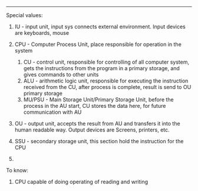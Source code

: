 ***
Special values: 
1. IU - input unit, input sys connects external environment. Input devices are keyboards, mouse

2. CPU - Computer Process Unit, place responsible for operation in the system  
	1. CU - control unit, responsible for controlling of all computer system, gets the instructions from the program in a primary storage, and gives commands to other units 
	2. ALU - arithmetic logic unit, responsible for executing the instruction received from the CU, after process is complete, result is send to OU primary storage 
	3. MU/PSU - Main Storage Unit/Primary Storage Unit, before the process in the AU start, CU stores the data here, for future communication with AU   

3. OU - output unit, accepts the result from AU and transfers it into the human readable way. Output devices are Screens, printers, etc.  

4. SSU - secondary storage unit, this section hold the instruction for the CPU  
5. 
To know:
1. CPU capable of doing operating of reading and writing 

